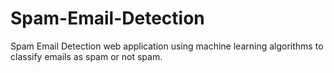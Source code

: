 # Spam-Email-Detection
Spam Email Detection web application using machine learning algorithms to classify emails as spam or not spam.
